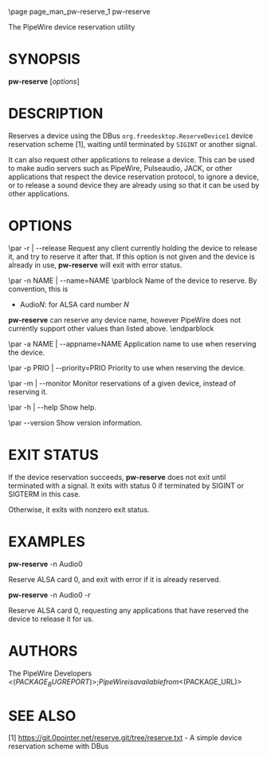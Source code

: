 \page page_man_pw-reserve_1 pw-reserve

The PipeWire device reservation utility

# SYNOPSIS

**pw-reserve** \[*options*\]

# DESCRIPTION

Reserves a device using the DBus `org.freedesktop.ReserveDevice1`
device reservation scheme [1], waiting until terminated by `SIGINT` or
another signal.

It can also request other applications to release a device. This can
be used to make audio servers such as PipeWire, Pulseaudio, JACK, or
other applications that respect the device reservation protocol, to
ignore a device, or to release a sound device they are already using
so that it can be used by other applications.

# OPTIONS

\par -r | \--release
Request any client currently holding the device to release it, and try
to reserve it after that. If this option is not given and the device
is already in use, **pw-reserve** will exit with error status.

\par -n NAME | \--name=NAME
\parblock
Name of the device to reserve. By convention, this is

- Audio<em>N</em>: for ALSA card number <em>N</em>

**pw-reserve** can reserve any device name, however PipeWire does
not currently support other values than listed above.
\endparblock

\par -a NAME | \--appname=NAME
Application name to use when reserving the device.

\par -p PRIO | \--priority=PRIO
Priority to use when reserving the device.

\par -m | \--monitor
Monitor reservations of a given device, instead of reserving it.

\par -h | \--help
Show help.

\par \--version
Show version information.

# EXIT STATUS

If the device reservation succeeds, **pw-reserve** does not exit until
terminated with a signal. It exits with status 0 if terminated by
SIGINT or SIGTERM in this case.

Otherwise, it exits with nonzero exit status.

# EXAMPLES

**pw-reserve** -n Audio0

Reserve ALSA card 0, and exit with error if it is already reserved.

**pw-reserve** -n Audio0 -r

Reserve ALSA card 0, requesting any applications that have reserved
the device to release it for us.

# AUTHORS

The PipeWire Developers <$(PACKAGE_BUGREPORT)>;
PipeWire is available from <$(PACKAGE_URL)>

# SEE ALSO

[1] https://git.0pointer.net/reserve.git/tree/reserve.txt - A simple device reservation scheme with DBus
